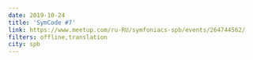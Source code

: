 ```yaml
---
date: 2019-10-24
title: 'SymCode #7'
link: https://www.meetup.com/ru-RU/symfoniacs-spb/events/264744562/
filters: offline,translation
city: spb
---
```

